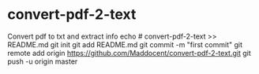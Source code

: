 # convert-pdf-2-text
Convert pdf to txt and extract info
echo # convert-pdf-2-text >> README.md
git init
git add README.md
git commit -m "first commit"
git remote add origin https://github.com/Maddocent/convert-pdf-2-text.git
git push -u origin master
